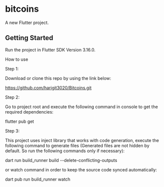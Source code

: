 # bitcoins

A new Flutter project.

## Getting Started

Run the project in Flutter SDK Version 3.16.0.

How to use

Step 1:

Download or clone this repo by using the link below:

https://github.com/harigit3020/Bitcoins.git

Step 2:

Go to project root and execute the following command in console to get the required dependencies:

flutter pub get

Step 3:

This project uses inject library that works with code generation, execute the following command to generate files (Generated files are not hidden by default. So run the following commands only if necessary):

dart run build_runner build --delete-conflicting-outputs

or watch command in order to keep the source code synced automatically:

dart pub run build_runner watch
